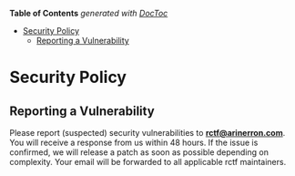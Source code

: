 **Table of Contents**  *generated with [DocToc](https://github.com/thlorenz/doctoc)*

- [Security Policy](#security-policy)
  - [Reporting a Vulnerability](#reporting-a-vulnerability)

# Security Policy 

## Reporting a Vulnerability

Please report (suspected) security vulnerabilities to
**[rctf@arinerron.com](mailto:rctf@arinerron.com)**. You will receive a response from
us within 48 hours. If the issue is confirmed, we will release a patch as soon
as possible depending on complexity. Your email will be forwarded to all
applicable rctf maintainers.
